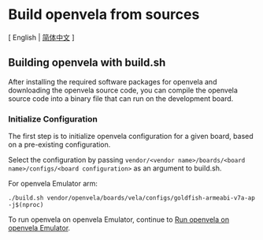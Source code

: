 # Build openvela from sources

\[ English | [简体中文](Build_Vela_from_sources_zh-cn.md) \]

## Building openvela with build.sh

After installing the required software packages for openvela and downloading the openvela source code, you can compile the openvela source code into a binary file that can run on the development board.

### Initialize Configuration

The first step is to initialize openvela configuration for a given board, based on a pre-existing configuration.

Select the configuration by passing `vendor/<vendor name>/boards/<board name>/configs/<board configuration>` as an argument to build.sh.

For openvela Emulator arm:

```
./build.sh vendor/openvela/boards/vela/configs/goldfish-armeabi-v7a-ap -j$(nproc)
```

To run openvela on openvela Emulator, continue to [Run openvela on openvela Emulator](./Run_Vela_on_Vela_Emulator.md).
